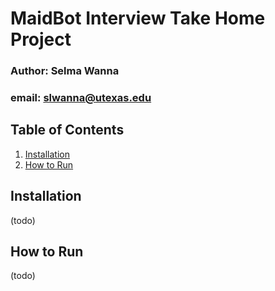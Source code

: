# MaidBot Interview Take Home Project

### Author: Selma Wanna
### email: slwanna@utexas.edu

## Table of Contents
1. [Installation](#installation)
2. [How to Run](#how-to-run)

## Installation
(todo)

## How to Run<a name="how-to-run" />
(todo)


